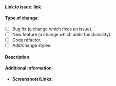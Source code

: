 #### Link to issue:	[link](https://github.com/)																									
																									
#### Type of change:																									
																									
- [ ] Bug fix (a change which fixes an issue).																									
- [ ] New feature (a change which adds functionality).																									
- [ ] Code refactor.																									
- [ ] Add/change styles.																									

#### Description																									
																									
<!-- Summarize the changes made and the problem or enhancement addressed. -->																									
																									
#### Additional Information																									
																									
- **Screenshots/Links:**																									
																									